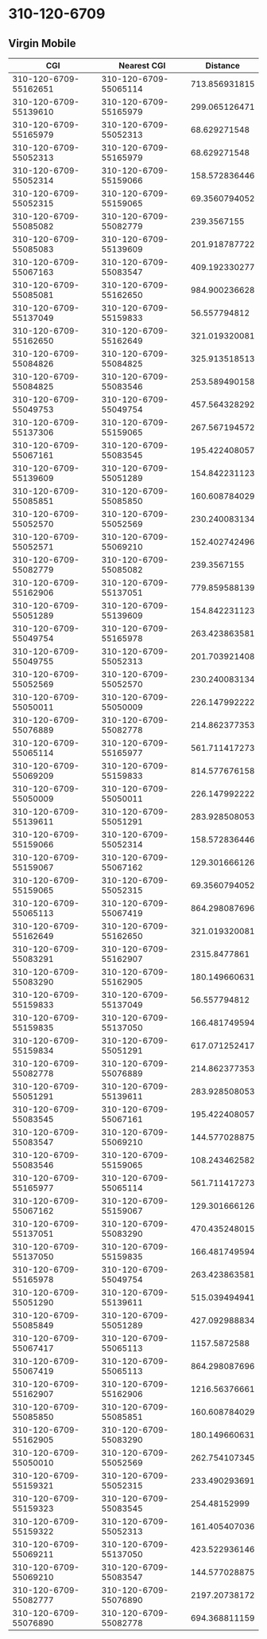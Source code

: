 # 310-120-6709
## Virgin Mobile


| CGI | Nearest CGI | Distance |
|-----|-------------|----------|
| 310-120-6709-55162651 | 310-120-6709-55065114 | 713.856931815 |
| 310-120-6709-55139610 | 310-120-6709-55165979 | 299.065126471 |
| 310-120-6709-55165979 | 310-120-6709-55052313 | 68.629271548 |
| 310-120-6709-55052313 | 310-120-6709-55165979 | 68.629271548 |
| 310-120-6709-55052314 | 310-120-6709-55159066 | 158.572836446 |
| 310-120-6709-55052315 | 310-120-6709-55159065 | 69.3560794052 |
| 310-120-6709-55085082 | 310-120-6709-55082779 | 239.3567155 |
| 310-120-6709-55085083 | 310-120-6709-55139609 | 201.918787722 |
| 310-120-6709-55067163 | 310-120-6709-55083547 | 409.192330277 |
| 310-120-6709-55085081 | 310-120-6709-55162650 | 984.900236628 |
| 310-120-6709-55137049 | 310-120-6709-55159833 | 56.557794812 |
| 310-120-6709-55162650 | 310-120-6709-55162649 | 321.019320081 |
| 310-120-6709-55084826 | 310-120-6709-55084825 | 325.913518513 |
| 310-120-6709-55084825 | 310-120-6709-55083546 | 253.589490158 |
| 310-120-6709-55049753 | 310-120-6709-55049754 | 457.564328292 |
| 310-120-6709-55137306 | 310-120-6709-55159065 | 267.567194572 |
| 310-120-6709-55067161 | 310-120-6709-55083545 | 195.422408057 |
| 310-120-6709-55139609 | 310-120-6709-55051289 | 154.842231123 |
| 310-120-6709-55085851 | 310-120-6709-55085850 | 160.608784029 |
| 310-120-6709-55052570 | 310-120-6709-55052569 | 230.240083134 |
| 310-120-6709-55052571 | 310-120-6709-55069210 | 152.402742496 |
| 310-120-6709-55082779 | 310-120-6709-55085082 | 239.3567155 |
| 310-120-6709-55162906 | 310-120-6709-55137051 | 779.859588139 |
| 310-120-6709-55051289 | 310-120-6709-55139609 | 154.842231123 |
| 310-120-6709-55049754 | 310-120-6709-55165978 | 263.423863581 |
| 310-120-6709-55049755 | 310-120-6709-55052313 | 201.703921408 |
| 310-120-6709-55052569 | 310-120-6709-55052570 | 230.240083134 |
| 310-120-6709-55050011 | 310-120-6709-55050009 | 226.147992222 |
| 310-120-6709-55076889 | 310-120-6709-55082778 | 214.862377353 |
| 310-120-6709-55065114 | 310-120-6709-55165977 | 561.711417273 |
| 310-120-6709-55069209 | 310-120-6709-55159833 | 814.577676158 |
| 310-120-6709-55050009 | 310-120-6709-55050011 | 226.147992222 |
| 310-120-6709-55139611 | 310-120-6709-55051291 | 283.928508053 |
| 310-120-6709-55159066 | 310-120-6709-55052314 | 158.572836446 |
| 310-120-6709-55159067 | 310-120-6709-55067162 | 129.301666126 |
| 310-120-6709-55159065 | 310-120-6709-55052315 | 69.3560794052 |
| 310-120-6709-55065113 | 310-120-6709-55067419 | 864.298087696 |
| 310-120-6709-55162649 | 310-120-6709-55162650 | 321.019320081 |
| 310-120-6709-55083291 | 310-120-6709-55162907 | 2315.8477861 |
| 310-120-6709-55083290 | 310-120-6709-55162905 | 180.149660631 |
| 310-120-6709-55159833 | 310-120-6709-55137049 | 56.557794812 |
| 310-120-6709-55159835 | 310-120-6709-55137050 | 166.481749594 |
| 310-120-6709-55159834 | 310-120-6709-55051291 | 617.071252417 |
| 310-120-6709-55082778 | 310-120-6709-55076889 | 214.862377353 |
| 310-120-6709-55051291 | 310-120-6709-55139611 | 283.928508053 |
| 310-120-6709-55083545 | 310-120-6709-55067161 | 195.422408057 |
| 310-120-6709-55083547 | 310-120-6709-55069210 | 144.577028875 |
| 310-120-6709-55083546 | 310-120-6709-55159065 | 108.243462582 |
| 310-120-6709-55165977 | 310-120-6709-55065114 | 561.711417273 |
| 310-120-6709-55067162 | 310-120-6709-55159067 | 129.301666126 |
| 310-120-6709-55137051 | 310-120-6709-55083290 | 470.435248015 |
| 310-120-6709-55137050 | 310-120-6709-55159835 | 166.481749594 |
| 310-120-6709-55165978 | 310-120-6709-55049754 | 263.423863581 |
| 310-120-6709-55051290 | 310-120-6709-55139611 | 515.039494941 |
| 310-120-6709-55085849 | 310-120-6709-55051289 | 427.092988834 |
| 310-120-6709-55067417 | 310-120-6709-55065113 | 1157.5872588 |
| 310-120-6709-55067419 | 310-120-6709-55065113 | 864.298087696 |
| 310-120-6709-55162907 | 310-120-6709-55162906 | 1216.56376661 |
| 310-120-6709-55085850 | 310-120-6709-55085851 | 160.608784029 |
| 310-120-6709-55162905 | 310-120-6709-55083290 | 180.149660631 |
| 310-120-6709-55050010 | 310-120-6709-55052569 | 262.754107345 |
| 310-120-6709-55159321 | 310-120-6709-55052315 | 233.490293691 |
| 310-120-6709-55159323 | 310-120-6709-55083545 | 254.48152999 |
| 310-120-6709-55159322 | 310-120-6709-55052313 | 161.405407036 |
| 310-120-6709-55069211 | 310-120-6709-55137050 | 423.522936146 |
| 310-120-6709-55069210 | 310-120-6709-55083547 | 144.577028875 |
| 310-120-6709-55082777 | 310-120-6709-55076890 | 2197.20738172 |
| 310-120-6709-55076890 | 310-120-6709-55082778 | 694.368811159 |
